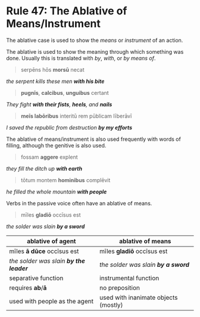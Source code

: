 # Rule 47: The Ablative of Means/Instrument

The ablative case is used to show the _means_ or _instrument_ of an action.

The ablative is used to show the meaning through which something was done.  Usually this is translated with _by_, _with_, or _by means of_.

> serpēns hōs **morsū** necat

_the serpent kills these men **with his bite**_

> **pugnīs**, **calcibus**, **unguibus** certant

_They fight **with their fists**, **heels**, and **nails**_

> **meīs labōribus** interitū rem pūblicam līberāvī

_I saved the republic from destruction **by my efforts**_

The ablative of means/instrument is also used frequently with words of filling, although the genitive is also used.

> fossam **aggere** explent

_they fill the ditch up **with earth**_

> tōtum montem **hominibus** complēvit

_he filled the whole mountain **with people**_

Verbs in the passive voice often have an ablative of means.

> mīles **gladiō** occīsus est

_the solder was slain **by a sword**_

| ablative of agent | ablative of means |
| --- | --- |
| mīles **ā dūce** occīsus est | mīles **gladiō** occīsus est |
| _the solder was slain **by the leader**_ | _the solder was slain **by a sword**_ |
| separative function | instrumental function |
| requires **ab**/**ā** | no preposition |
| used with people as the agent | used with inanimate objects (mostly) |
